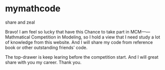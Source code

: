 # mymathcode
share and zeal

Bravo!
I am feel so lucky that  have this Chance to take part in MCM——Mathmatical Competition in Modeling, so I hold a view that I need study 
a lot of knowledge from this website.  And I will share my code from reference book or other outstanding friends' code. 

The top-drawer is keep learing before the competition start.
And I will great share with you my career. Thank you.
